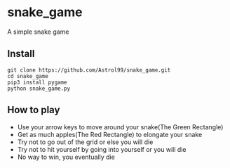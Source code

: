# snake_game
A simple snake game
## Install
```
git clone https://github.com/Astrol99/snake_game.git
cd snake_game
pip3 install pygame
python snake_game.py
```
## How to play
- Use your arrow keys to move around your snake(The Green Rectangle)
- Get as much apples(The Red Rectangle) to elongate your snake
- Try not to go out of the grid or else you will die
- Try not to hit yourself by going into yourself or you will die
- No way to win, you eventually die